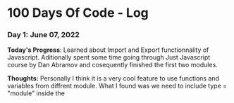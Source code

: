 <!-- Template
### Day 0: February 30, 2016 (Example 1)
##### (delete me or comment me out)

**Today's Progress**: Fixed CSS, worked on canvas functionality for the app.

**Thoughts:** I really struggled with CSS, but, overall, I feel like I am slowly getting better at it. Canvas is still new for me, but I managed to figure out some basic functionality.

**Link to work:** [Calculator App](http://www.example.com)

### Day 0: February 30, 2016 (Example 2)
##### (delete me or comment me out)

**Today's Progress**: Fixed CSS, worked on canvas functionality for the app.

**Thoughts**: I really struggled with CSS, but, overall, I feel like I am slowly getting better at it. Canvas is still new for me, but I managed to figure out some basic functionality.

**Link(s) to work**: [Calculator App](http://www.example.com)


### Day 1: June 27, Monday

**Today's Progress**: I've gone through many exercises on FreeCodeCamp.

**Thoughts** I've recently started coding, and it's a great feeling when I finally solve an algorithm challenge after a lot of attempts and hours spent.

**Link(s) to work**
1. [Find the Longest Word in a String](https://www.freecodecamp.com/challenges/find-the-longest-word-in-a-string)
2. [Title Case a Sentence](https://www.freecodecamp.com/challenges/title-case-a-sentence) -->

# 100 Days Of Code - Log

### Day 1: June 07, 2022

**Today's Progress**: Learned about Import and Export functionnality of Javascript. Aditionally spent some time going through Just Javascript course by Dan Abramov and cosequently finished the first two modules.

**Thoughts:** Personally I think it is a very cool feature to use functions and variables from diffrent module. What I found was we need to include type = "module" inside the <script> tag to make this work. 
  Just Javascript just changed the way how I looked into variables and values. Stuffs started making sense. I am really glad I came across this course.

  
 ### Day 2: June 08, 2022

**Today's Progress**: Studied some concept of async Javascript and went through some JustJavascript course

**Thoughts** Studies concept related to callback functions in JS and wrote a small implementation of it. Came across Callback hell. As usual spent some time on Just Javascript course and finished the 'Values and Variables' module today. Really happy that I purchased this course. 
  'Variables points to values' -- Sun Tsu
  
### Day 3: June 09, 2022

**Today's Progress**: Continued with Async Javascript; learned about Promises and Asyns/await


**Thoughts** Learned a lot on the asynchronous Javascript and thanks to Joy for making it so much simpler to wrap my head around. Callbacks, Promises and Async/await are really cool and takes Javascript to a whole new level. Today tried creating ice-creams procedurally with time constrains by implementing Async feature of Javascript using all three techniques(Callbacks, Promises and Async/await). Need to work on it more to get a hold of it.
  
  
  ### Day 4: June 10, 2022

**Today's Progress**: Started off with some vanilla JS projects. Completed 4th module of JustJavascript

  
**Thoughts** Put some effort into starting off with some Vanilla JS projects to get some handson experience. Started off by coding some basic HTML for a color flipper app which changes color on random when the button is clicked. More on it tomorrow. Aditionally read some more about Javascript Universe and its view from inside. 
  
  
### Day 5: June 11, 2022

**Today's Progress**: Completed my first Hands-on JS project. Finished with 5th module of JustJS

**Thoughts** Fisished my first vanilla JS hands-on project with style. Created a color flipper application which changes background color on the fly by generating random hex numbers. Really excited to build more projects like this and can't wait to show it to teh world. Aditionally, as usual completed
the 5th module of JJS XD.I'm now really able to get the hang of the Javascript Universe mental model. Understood in depth about primitive values and got to konw a bug in JS where "typeof" function returns **object** for 'null' even though it being a primitive data type and also the only value of such type.
  
**Link(s) to work**

1. [Color Flipper](https://github.com/deathstalkr/Javascript/tree/master/javascript-basic-projects/01-color-flipper/setup)

### Day 6: June 12, 2022

**Today's Progress**: Completed my Second Hands-on JS project.

**Thoughts** Continuing my JS learning streak, as today I completed my second basic JS project called 'Counter' which updates the HTML DOM when increase, decrease or reset buttons are clicked and additionally update the text color based on the integer category(-:red, 0:black, +:green). Learned a new technique of listening to multiple button clicks simultaneousy and then filter the event based on the class returned of the button clicked using "event.currentTarget.classList" to perform the necessary action. Will venture into JJS universe tomorrow.

  **Link(s) to work**
  
1. [Counter](https://github.com/deathstalkr/Javascript/tree/master/javascript-basic-projects/02-counter/setup)
  
 ### Day 7: June 13, 2022

**Today's Progress**: Completed my Third Hands-on JS project back to back in three days. Super stoked

**Thoughts** Had a very hectic day but still managed to pull some time off to build another tiny project which shows reviews of random people with all the details, by pulling off the details from an array. DOM gets updated with a new review each time any of the next, previous or random button is clicked. This is easy and quite similar to the previous ones, but still managed to learn how to load default content when a HTML DOM is fully loaded by using the 'addEventListner' of the window object and use 'DOMContentLoaded' as the trigger. 
Another day went dry without compleating a JJS module. Will hopefully be able to pick it up by the end of this week. 

  **Link(s) to work**

1. [Review](https://github.com/deathstalkr/Javascript/tree/master/javascript-basic-projects/03-reviews/setup)

 ### Day 8: June 17, 2022

**Today's Progress**: Completed my Fourth Hands-on JS project. Another dry day for JJS

**Thoughts** After a brief pause as I was shifting to a new location I managed to steal some time for personal growth. Finished another micro project on JS called navbars. Learned how to toggle navbars using JS. Just needed to add and remove a specific class from the navlist tags which has a CSS attribute defined using using 'classList.toggle' method. This was a very simple project but still managed to learn new stuff. Next up is sidebars toggle. Feels like I need to get hold of CSS to build something useful. Additionally, need to pick up JJS which has been kept aside for about a week now.

 ### Day 9: June 30, 2022

**Today's Progress**: Taking a different route/approach but with the same goal in mind or even bigger this time (setbacks are stepping for success but make sure you get back to the board and modify the plan first)

**Thoughts** This has been a tough few weeks; with all the humdrum and panic of shifting to a new place. On top of that had a tough day last week of consecutive setbacks with one terrible interview and an exam. These experiences had me back into the board to to square 1 to do some brain storming for my future plans. After a lot of research I have decided to continue with this route but with a more precise goal this time: Learn and become a MEAN stack developer. Consequently, going through multiple blogs over the week I came across the Odin Project to kick start my journey, and the past two days with it has been really productive. Would like to take on and continue on this journey. So far my plan is to learn the HTML, CSS and Basics of Javascript from the Odin Project and then dive deeper into Javascript using the FreeCodeCamp Javascript course. Hope this works out well. God Speed to me! :)